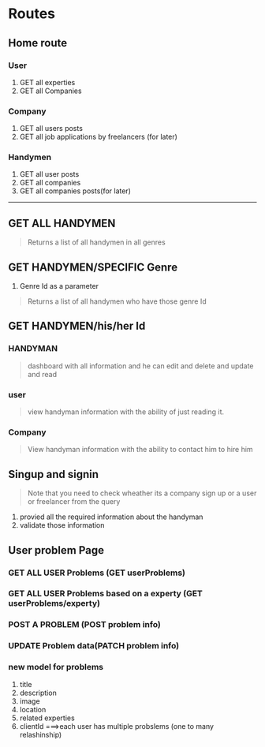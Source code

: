 # Routes

## Home route

### User

1. GET all experties
2. GET all Companies

### Company

1. GET all users posts
2. GET all job applications by freelancers (for later)

### Handymen

1. GET all user posts
2. GET all companies
3. GET all companies posts(for later)

----------------------------------------------------------------

## GET ALL HANDYMEN

>Returns a list of all handymen in all genres

## GET HANDYMEN/SPECIFIC Genre

1. Genre Id as a parameter

>Returns a list of all handymen who have those  genre Id

## GET  HANDYMEN/his/her Id

### HANDYMAN

>dashboard with all information and he can edit and delete and update and read

### user

>view handyman information with the ability of just reading it.

### Company

>View handyman information with the ability to contact him to hire him

## Singup and signin

>Note that you need to check wheather its a company sign up or a user or freelancer from the query

1. provied all the required information about the handyman
2. validate those information

## User problem Page

### GET ALL USER Problems (GET userProblems)

### GET ALL USER Problems based on a experty (GET userProblems/experty)

### POST A PROBLEM  (POST problem info)

### UPDATE Problem data(PATCH problem info)

### new model for problems

1. title
2. description
3. image
4. location
5. related experties
6. clientId ===>each user has multiple probslems (one to many relashinship)